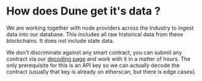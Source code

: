 # How does Dune get it's data ?

We are working together with node providers across the Industry to ingest data into our database. This includes all raw historical data from these blockchains. It does not include state data.  


We don't discriminate against any smart contract, you can submit any contract via our [decoding page](../data-tables/data-tables/decoded-data.md) and work with it in a matter of hours. The only prerequisite for this is an API key so we can actually decode the contract \(usually that key is already on etherscan, but there is edge cases\).



